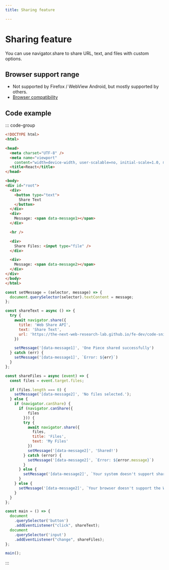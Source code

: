 ```yaml
---
title: Sharing feature

---
```

# Sharing feature
You can use navigator.share to share URL, text, and files with custom options.


## Browser support range
- Not supported by Firefox / WebView Android, but mostly supported by others. 
- [Browser compatibility](https://developer.mozilla.org/en-US/docs/Web/API/Web_Share_API#browser_compatibility)


## Code example
::: code-group 

```html [Demo.html]
<!DOCTYPE html>
<html>

<head>
  <meta charset="UTF-8" />
  <meta name="viewport"
    content="width=device-width, user-scalable=no, initial-scale=1.0, maximum-scale=1.0, minimum-scale=1.0">
  <title>React</title>
</head>

<body>
<div id="root">
  <div>
    <button type="text">
      Share Text
    </button>
  </div>
  <div>
    Message: <span data-message1></span>
  </div>

  <hr />

  <div>
    Share Files: <input type="file" />
  </div>

  <div>
    Message: <span data-message2></span>
  </div>
</div>
</body>
</html>
```

```js [scripts.js]
const setMessage = (selector, message) => {
  document.querySelector(selector).textContent = message;
};

const shareText = async () => {
  try {
    await navigator.share({
      title: 'Web Share API',
      text: 'Share Text',
      url: 'https://the-next-web-research-lab.github.io/fe-dev/code-snippets/Javascript/WebApis.html',
    })

    setMessage('[data-message1]', 'One Piece shared successfully')
  } catch (err) {
    setMessage('[data-message1]', `Error: ${err}`)
  }
};

const shareFiles = async (event) => {
  const files = event.target.files;

  if (files.length === 0) {
    setMessage('[data-message2]', 'No files selected.');
  } else {
    if (navigator.canShare) {
      if (navigator.canShare({
          files
        })) {
        try {
          await navigator.share({
            files,
            title: 'Files',
            text: 'My Files'
          })
          setMessage('[data-message2]', 'Shared!')
        } catch (error) {
          setMessage('[data-message2]', `Error: ${error.message}`)
        }
      } else {
        setMessage('[data-message2]', `Your system doesn't support sharing these files.`);
      }
    } else {
      setMessage('[data-message2]', `Your browser doesn't support the Web Share API.`);
    }
  }
};

const main = () => {
  document
    .querySelector('button')
    .addEventListener("click", shareText);
  document
    .querySelector('input')
    .addEventListener("change", shareFiles);
};

main();
```

:::